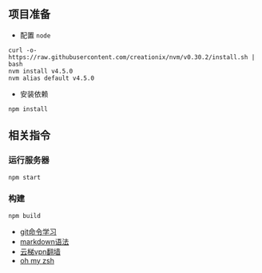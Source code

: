 ## 项目准备

* 配置 `node`

 ```
 curl -o- https://raw.githubusercontent.com/creationix/nvm/v0.30.2/install.sh | bash
 nvm install v4.5.0
 nvm alias default v4.5.0
 ```
* 安装依赖

 ```
 npm install
 ```

## 相关指令

### 运行服务器
```
npm start
```

### 构建
```
npm build
```


* [git命令学习](http://www.liaoxuefeng.com/wiki/0013739516305929606dd18361248578c67b8067c8c017b000)
* [markdown语法](http://wowubuntu.com/markdown/)
* [云梯vpn翻墙](https://www.yuntiweb.com/)
* [oh my zsh](https://github.com/robbyrussell/oh-my-zsh)
